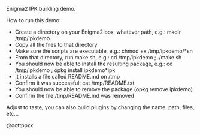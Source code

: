 Enigma2 IPK building demo.

How to run this demo:
* Create a directory on your Enigma2 box, whatever path, e.g.: mkdir /tmp/ipkdemo
* Copy all the files to that directory
* Make sure the scripts are executable, e.g.: chmod +x /tmp/ipkdemo/*sh
* From that directory, run make.sh, e.g.: cd /tmp/ipkdemo ; ./make.sh
* You should now be able to install the resulting package, e.g.: cd /tmp/ipkdemo ; opkg install ipkdemo*ipk
* It installs a file called README.md on /tmp
* Confirm it was successful: cat /tmp/README.txt
* You should now be able to remove the package (opkg remove ipkdemo)
* Confirm the file /tmp/README.md was removed

Adjust to taste, you can also build plugins by changing the name, path, files, etc...

@oottppxx


